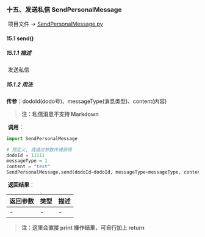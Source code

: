 ### 十五、发送私信 SendPersonalMessage

​	项目文件 -> [SendPersonalMessage.py](../SendPersonalMessage.py)

#### 15.1 send()

##### 15.1.1 描述

​	发送私信

##### 15.1.2 用法

​	**传参**：dodoId(dodo号)、messageType(消息类型)、content(内容)

> **注：私信消息不支持 Markdown**

​	**调用**：

```python
import SendPersonalMessage

# 预定义, 或通过参数传递获得
dodoId = 11111
messageType = 1
content = "test"
SendPersonalMessage.send(dodoId=dodoId, messageType=messageType, content=content)
```

​	**返回结果**：

| 返回参数 | 类型 | 描述 |
| -------- | ---- | ---- |
| -        | -    | -    |

> **注：这里会直接 print 操作结果，可自行加上 return**